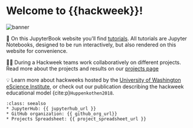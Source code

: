 # Welcome to {{hackweek}}!

![banner](img/banner.png)


📖 On this JupyterBook website you'll find [tutorials](tutorials/index). All tutorials are Jupyter Notebooks, designed to be run interactively, but also rendered on this website for convenience.

👩‍💻 During a Hackweek teams work collaboratively on different projects. Read more about the projects and results on our [projects page](projects/list_of_projects)

💡 Learn more about hackweeks hosted by the [University of Washington eScience Institute](https://uwhackweek.github.io/hackweeks-as-a-service/intro.html), or check out our publication describing the hackweek educational model {cite:p}`Huppenkothen2018`.

```{admonition} Quick links for the event
:class: seealso
* JupyterHub: {{ jupyterhub_url }}
* GitHub organization: {{ github_org_url}}
* Projects Spreadsheet: {{ project_spreadsheet_url }}
```

